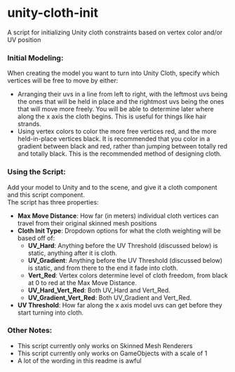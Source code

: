 # unity-cloth-init
A script for initializing Unity cloth constraints based on vertex color and/or UV position

### Initial Modeling:
When creating the model you want to turn into Unity Cloth, specify which vertices will be free to move by either:
- Arranging their uvs in a line from left to right, with the leftmost uvs being the ones that will be held in place and the rightmost uvs being the ones that will move more freely. You will be able to determine later where along the x axis the cloth begins. This is useful for things like hair strands.
- Using vertex colors to color the more free vertices red, and the more held-in-place vertices black. It is recommended that you color in a gradient between black and red, rather than jumping between totally red and totally black. This is the recommended method of designing cloth.

### Using the Script:
Add your model to Unity and to the scene, and give it a cloth component and this script component.<br>
The script has three properties:
- **Max Move Distance**: How far (in meters) individual cloth vertices can travel from their original skinned mesh positions
- **Cloth Init Type**: Dropdown options for what the cloth weighting will be based off of:
  - **UV_Hard**: Anything before the UV Threshold (discussed below) is static, anything after it is cloth.
  - **UV_Gradient**: Anything before the UV Threshold (discussed below) is static, and from there to the end it fade into cloth.
  - **Vert_Red**: Vertex colors determine level of cloth freedom, from black at 0 to red at the Max Move Distance.
  - **UV_Hard_Vert_Red**: Both UV_Hard and Vert_Red.
  - **UV_Gradient_Vert_Red**: Both UV_Gradient and Vert_Red.
- **UV Threshold**: How far along the x axis model uvs can get before they start turning into cloth.

### Other Notes:
- This script currently only works on Skinned Mesh Renderers
- This script currently only works on GameObjects with a scale of 1
- A lot of the wording in this readme is awful
